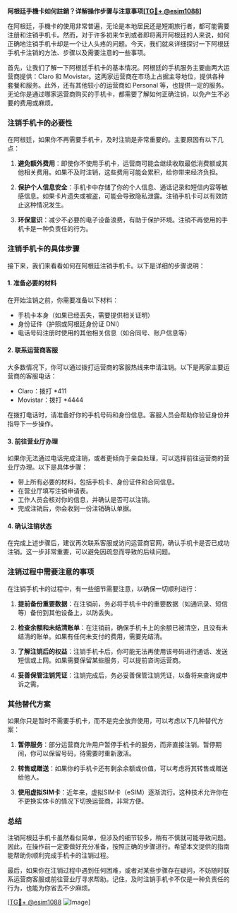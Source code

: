 **阿根廷手機卡如何註銷？详解操作步骤与注意事项[[TG💪+ @esim1088](https://t.me/s/esim1088)]**

在阿根廷，手機卡的使用非常普遍，无论是本地居民还是短期旅行者，都可能需要注册和注销手机卡。然而，对于许多初来乍到或者即将离开阿根廷的人来说，如何正确地注销手机卡却是一个让人头疼的问题。今天，我们就来详细探讨一下阿根廷手机卡注销的方法、步骤以及需要注意的一些事项。

首先，让我们了解一下阿根廷手机卡的基本情况。阿根廷的手机服务主要由两大运营商提供：Claro 和 Movistar。这两家运营商在市场上占据主导地位，提供各种套餐和服务。此外，还有其他较小的运营商如 Personal 等，也提供一定的服务。无论你是通过哪家运营商购买的手机卡，都需要了解如何正确注销，以免产生不必要的费用或麻烦。

### 注销手机卡的必要性

在阿根廷，如果你不再需要手机卡，及时注销是非常重要的。主要原因有以下几点：

1. **避免额外费用**：即使你不使用手机卡，运营商可能会继续收取最低消费额或其他相关费用。如果不及时注销，这些费用可能会累积，给你带来经济负担。
   
2. **保护个人信息安全**：手机卡中存储了你的个人信息、通话记录和短信内容等敏感信息。如果卡片遗失或被盗，可能会导致隐私泄露。注销手机卡可以有效防止这种情况发生。

3. **环保意识**：减少不必要的电子设备浪费，有助于保护环境。注销不再使用的手机卡是一种负责任的行为。

### 注销手机卡的具体步骤

接下来，我们来看看如何在阿根廷注销手机卡。以下是详细的步骤说明：

#### 1. 准备必要的材料

在开始注销之前，你需要准备以下材料：
- 手机卡本身（如果已经丢失，需要提供相关证明）
- 身份证件（护照或阿根廷身份证 DNI）
- 电话号码注册时使用的其他相关信息（如合同号、账户信息等）

#### 2. 联系运营商客服

大多数情况下，你可以通过拨打运营商的客服热线来申请注销。以下是两家主要运营商的客服电话：

- Claro：拨打 *411
- Movistar：拨打 *4444

在拨打电话时，请准备好你的手机号码和身份信息。客服人员会帮助你验证身份并指导下一步操作。

#### 3. 前往营业厅办理

如果你无法通过电话完成注销，或者更倾向于亲自处理，可以选择前往运营商的营业厅办理。以下是具体步骤：

- 带上所有必要的材料，包括手机卡、身份证件和合同信息。
- 在营业厅填写注销申请表。
- 工作人员会核对你的信息，并确认是否可以注销。
- 完成注销后，你会收到一份注销确认单据。

#### 4. 确认注销状态

在完成上述步骤后，建议再次联系客服或访问运营商官网，确认手机卡是否已成功注销。这一步非常重要，可以避免因疏忽而导致的后续问题。

### 注销过程中需要注意的事项

在注销手机卡的过程中，有一些细节需要注意，以确保一切顺利进行：

1. **提前备份重要数据**：在注销前，务必将手机卡中的重要数据（如通讯录、短信等）备份到其他设备上，以防丢失。

2. **检查余额和未结清账单**：在注销前，确保手机卡上的余额已被清空，且没有未结清的账单。如果有任何未支付的费用，需要先结清。

3. **了解注销后的权益**：注销手机卡后，你可能无法再使用该号码进行通话、发送短信或上网。如果需要保留某些服务，可以提前咨询运营商。

4. **妥善保管注销凭证**：注销完成后，务必妥善保管注销凭证，以备将来查询或申诉之需。

### 其他替代方案

如果你只是暂时不需要手机卡，而不是完全放弃使用，可以考虑以下几种替代方案：

1. **暂停服务**：部分运营商允许用户暂停手机卡的服务，而非直接注销。暂停期间，你可以保留号码，待需要时重新激活。

2. **转售或赠送**：如果你的手机卡还有剩余余额或价值，可以考虑将其转售或赠送给他人。

3. **使用虚拟SIM卡**：近年来，虚拟SIM卡（eSIM）逐渐流行。这种技术允许你在不更换实体卡的情况下切换运营商，非常方便。

### 总结

注销阿根廷手机卡虽然看似简单，但涉及的细节较多，稍有不慎就可能导致问题。因此，在操作前一定要做好充分准备，按照正确的步骤进行。希望本文提供的指南能帮助你顺利完成手机卡的注销过程。

最后，如果你在注销过程中遇到任何困难，或者对某些步骤存在疑问，不妨随时联系运营商客服或前往营业厅寻求帮助。记住，及时注销手机卡不仅是一种负责任的行为，也能为你省去不少麻烦。

[[TG💪+ @esim1088](https://t.me/s/esim1088) ![Image](https://i.postimg.cc/4NQfJmqS/Snipaste-2025-05-13-00-14-12.png)]
